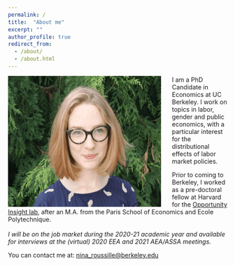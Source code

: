 ```yaml
---
permalink: /
title:  "About me"
excerpt: ""
author_profile: true
redirect_from: 
  - /about/
  - /about.html
---
```

<!-- <img src=https://github.com/ninaroussille/ninaroussille.github.io/tree/master/images/profile.jpg style="width:540px;height:740px;"> -->

<!--![github small](/images/profile.png) -->
<img src="/images/profile.png" alt="drawing" width="350" height="300" style="float: left; padding-right:25px"/>   I am a PhD Candidate in Economics at UC Berkeley. I work on topics in labor, gender and public economics, with a particular interest for the distributional effects of labor market policies. <br>

Prior to coming to Berkeley, I worked as a pre-doctoral fellow at Harvard for the [Opportunity Insight lab](https://opportunityinsights.org/), after an M.A. from the Paris School of Economics and Ecole Polytechnique. <br>
<br>
*I will be on the job market during the 2020-21 academic year and available for interviews at the (virtual) 2020 EEA and 2021 AEA/ASSA meetings.*  <br>

You can contact me at: [nina_roussille@berkeley.edu](mailto:nina_roussille@berkeley.edu)
